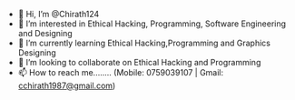 - 👋 Hi, I’m @Chirath124
- 👀 I’m interested in Ethical Hacking, Programming, Software Engineering and Designing
- 🌱 I’m currently learning Ethical Hacking,Programming and Graphics Designing
- 💞️ I’m looking to collaborate on Ethical Hacking and Programming 
- 📫 How to reach me........ (Mobile: 0759039107 | Gmail: cchirath1987@gmail.com)

<!---
Chirath124/Chirath124 is a ✨ special ✨ repository because its `README.md` (this file) appears on your GitHub profile.
You can click the Preview link to take a look at your changes.
--->
